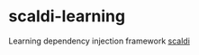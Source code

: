 scaldi-learning
===============

Learning dependency injection framework [scaldi](http://scaldi.org/)
